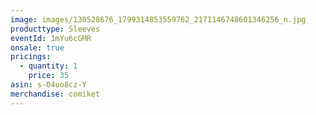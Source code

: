 ```yaml
---
image: images/130528676_1799314853559762_2171146748601346256_n.jpg
producttype: Sleeves
eventId: 1mYu6cGMR
onsale: true
pricings:
  - quantity: 1
    price: 35
asin: s-O4uo8cz-Y
merchandise: comiket
---
```

